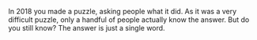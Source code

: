
In 2018 you made a puzzle, asking people what it did. As it was a very difficult puzzle, only a handful of people
actually know the answer. But do you still know? The answer is just a single word. 


